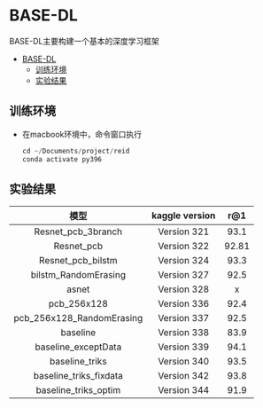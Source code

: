 
# BASE-DL

BASE-DL主要构建一个基本的深度学习框架

- [BASE-DL](#base-dl)
  - [训练环境](#训练环境)
  - [实验结果](#实验结果)


## 训练环境  

- 在macbook环境中，命令窗口执行

    ```python 
    cd ~/Documents/project/reid
    conda activate py396
    ```

## 实验结果

|           模型            | kaggle version |  r@1  |
| :-----------------------: | :------------: | :---: |
|    Resnet_pcb_3branch     |  Version 321   | 93.1  |
|        Resnet_pcb         |  Version 322   | 92.81 |
|     Resnet_pcb_bilstm     |  Version 324   | 93.3  |
|   bilstm_RandomErasing    |  Version 327   | 92.5  |
|           asnet           |  Version 328   |   x   |
|        pcb_256x128        |  Version 336   | 92.4  |
| pcb_256x128_RandomErasing |  Version 337   | 92.5  |
|         baseline          |  Version 338   | 83.9  |
|    baseline_exceptData    |  Version 339   | 94.1  |
|      baseline_triks       |  Version 340   | 93.5  |
|  baseline_triks_fixdata   |  Version 342   | 93.8  |
|   baseline_triks_optim    |  Version 344   | 91.9  |
